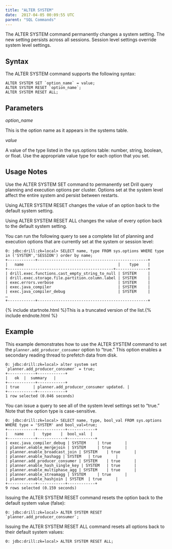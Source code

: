 ```yaml
---
title: "ALTER SYSTEM"
date:  2017-04-05 00:09:55 UTC  
parent: "SQL Commands"
---
```

The ALTER SYSTEM command permanently changes a system setting. The new setting
persists across all sessions. Session level settings override system level
settings.

## Syntax

The ALTER SYSTEM command supports the following syntax:

    ALTER SYSTEM SET `option_name` = value;  
    ALTER SYSTEM RESET `option_name`;
    ALTER SYSTEM RESET ALL;

## Parameters

*option_name*

This is the option name as it appears in the systems table.

_value_

A value of the type listed in the sys.options table: number, string, boolean,
or float. Use the appropriate value type for each option that you set.

## Usage Notes

Use the ALTER SYSTEM SET command to permanently set Drill query planning and
execution options per cluster. Options set at the system level affect the
entire system and persist between restarts.

Using ALTER SYSTEM RESET changes the value of an option back to the default system setting. 

Using ALTER SYSTEM RESET ALL changes the value of every option back to the default system setting.  

You can run the following query to see a complete list of planning and
execution options that are currently set at the system or session level:

    0: jdbc:drill:zk=local> SELECT name, type FROM sys.options WHERE type in ('SYSTEM','SESSION') order by name;
    +------------+------------------------------------------------+
    |   name                                         |    type    |
    +----------------------------------------------+--------------+
    | drill.exec.functions.cast_empty_string_to_null | SYSTEM     |
    | drill.exec.storage.file.partition.column.label | SYSTEM     |
    | exec.errors.verbose                            | SYSTEM     |
    | exec.java_compiler                             | SYSTEM     |
    | exec.java_compiler_debug                       | SYSTEM     |
    …
    +------------+------------------------------------------------+

{% include startnote.html %}This is a truncated version of the list.{% include endnote.html %}

## Example

This example demonstrates how to use the ALTER SYSTEM command to set the
`planner.add_producer_consumer` option to “true.” This option enables a
secondary reading thread to prefetch data from disk.

    0: jdbc:drill:zk=local> alter system set `planner.add_producer_consumer` = true;
    +------------+------------+
    |   ok  |  summary   |
    +------------+------------+
    | true      | planner.add_producer_consumer updated. |
    +------------+------------+
    1 row selected (0.046 seconds)

You can issue a query to see all of the system level settings set to “true.”
Note that the option type is case-sensitive.

    0: jdbc:drill:zk=local> SELECT name, type, bool_val FROM sys.options WHERE type = 'SYSTEM' and bool_val=true;
    +------------+------------+------------+
    |   name    |   type    |  bool_val  |
    +------------+------------+------------+
    | exec.java_compiler_debug | SYSTEM     | true      |
    | planner.enable_mergejoin | SYSTEM     | true      |
    | planner.enable_broadcast_join | SYSTEM    | true      |
    | planner.enable_hashagg | SYSTEM   | true      |
    | planner.add_producer_consumer | SYSTEM    | true      |
    | planner.enable_hash_single_key | SYSTEM   | true      |
    | planner.enable_multiphase_agg | SYSTEM    | true      |
    | planner.enable_streamagg | SYSTEM     | true      |
    | planner.enable_hashjoin | SYSTEM  | true      |
    +------------+------------+------------+
    9 rows selected (0.159 seconds)  

Issuing the ALTER SYSTEM RESET command resets the option back to the default system value (false):  

    0: jdbc:drill:zk=local> ALTER SYSTEM RESET `planner.add_producer_consumer`;  

Issuing the ALTER SYSTEM RESET ALL command resets all options back to their default system values:  

    0: jdbc:drill:zk=local> ALTER SYSTEM RESET ALL;

  

